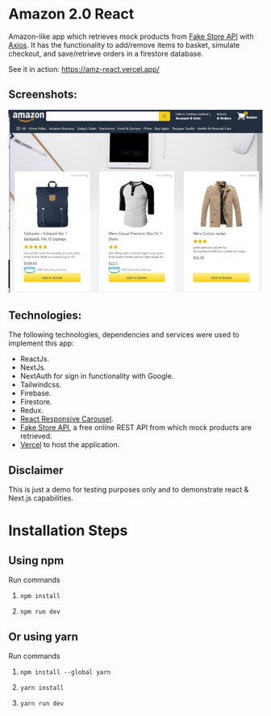 # Amazon 2.0 React

Amazon-like app which retrieves mock products from [Fake Store API](https://fakestoreapi.com/) with [Axios](https://www.npmjs.com/package/axios). It has the functionality to add/remove items to basket, simulate checkout, and save/retrieve orders in a firestore database.

See it in action: https://amz-react.vercel.app/

## Screenshots:

<div align="center">
  <img src="screenshots/Amazon2-react.jpg" alt="screenshot" width="700" style="width:700px;"/>
</div>

## Technologies:

The following technologies, dependencies and services were used to implement this app:
- ReactJs.
- NextJs.
- NextAuth for sign in functionality with Google.
- Tailwindcss.
- Firebase.
- Firestore.
- Redux.
- [React Responsive Carousel](https://www.npmjs.com/package/react-responsive-carousel).
- [Fake Store API](https://fakestoreapi.com/), a free online REST API from which mock products are retrieved.
- [Vercel](https://vercel.com/) to host the application.


## Disclaimer 

This is just a demo for testing purposes only and to demonstrate react & Next.js capabilities.

# Installation Steps

## Using npm

Run commands

1. `npm install`

2. `npm run dev`

## Or using yarn

Run commands

1. `npm install --global yarn`

2. `yarn install`

3. `yarn run dev`
